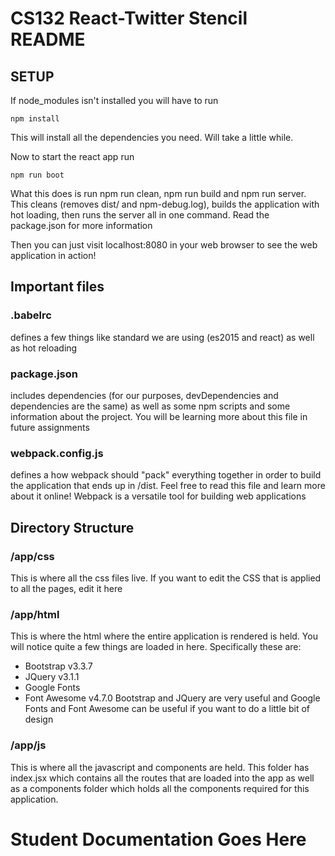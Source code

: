 # CS132 React-Twitter Stencil README

## SETUP

If node_modules isn't installed you will have to run
	
	npm install

This will install all the dependencies you need. Will take a little while.

Now to start the react app run

	npm run boot

What this does is run npm run clean, npm run build and npm run server. This cleans (removes dist/ and npm-debug.log), builds the application with hot loading, then runs the server all in one command. Read the package.json for more information

Then you can just visit localhost:8080 in your web browser to see the web application in action!

## Important files

### .babelrc 
defines a few things like standard we are using (es2015 and react) as well as hot reloading

### package.json 
includes dependencies (for our purposes, devDependencies and dependencies are the same) as well as some npm scripts and some information about the project. You will be learning more about this file in future assignments

### webpack.config.js
defines a how webpack should "pack" everything together in order to build the application that ends up in /dist. Feel free to read this file and learn more about it online! Webpack is a versatile tool for building web applications

## Directory Structure

### /app/css
This is where all the css files live. If you want to edit the CSS that is applied to all the pages, edit it here

### /app/html
This is where the html where the entire application is rendered is held. You will notice quite a few things are loaded in here. Specifically these are:
* Bootstrap v3.3.7
* JQuery v3.1.1
* Google Fonts
* Font Awesome v4.7.0
Bootstrap and JQuery are very useful and Google Fonts and Font Awesome can be useful if you want to do a little bit of design 

### /app/js
This is where all the javascript and components are held. This folder has index.jsx which contains all the routes that are loaded into the app as well as a components folder which holds all the components required for this application. 

# Student Documentation Goes Here #
